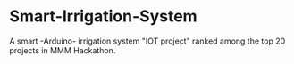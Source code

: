 # Smart-Irrigation-System
A smart -Arduino- irrigation system "IOT project" ranked among the top 20 projects in MMM Hackathon.
